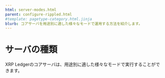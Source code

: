 ```yaml
---
html: server-modes.html
parent: configure-rippled.html
#template: pagetype-category.html.jinja
blurb: コアサーバを用途別に適した様々なモードで運用する方法を紹介します。
---
```

# サーバの種類

XRP Ledgerのコアサーバは、用途別に適した様々なモードで実行することができます。
